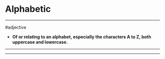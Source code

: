 # Alphabetic
---
#adjective
- **Of or relating to an alphabet, especially the characters A to Z, both uppercase and lowercase.**
---
---
